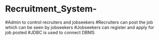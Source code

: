 # Recruitment_System-
#Admin to control recruiters and jobseekers
#Recruiters can post the job which can be seen by jobseekers
#Jobseekers can register and apply for job posted
#JDBC is used to connect DBMS
